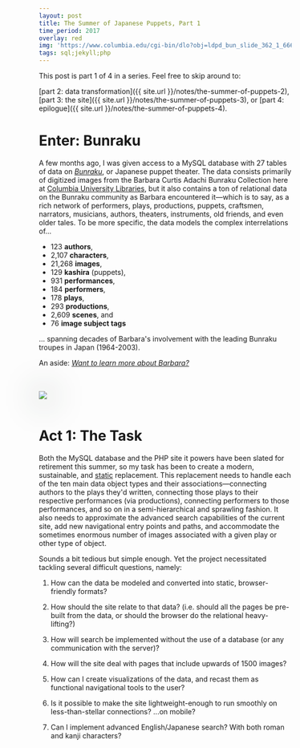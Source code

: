 ```yaml
---
layout: post
title: The Summer of Japanese Puppets, Part 1
time_period: 2017
overlay: red
img: 'https://www.columbia.edu/cgi-bin/dlo?obj=ldpd_bun_slide_362_1_6665_8069&size=medium'
tags: sql;jekyll;php
---
```



This post is part 1 of 4 in a series. Feel free to skip around to:

[part 2: data transformation]({{ site.url }}/notes/the-summer-of-puppets-2),
[part 3: the site]({{ site.url }}/notes/the-summer-of-puppets-3), or [part 4: epilogue]({{ site.url }}/notes/the-summer-of-puppets-4).

# Enter: Bunraku

A few months ago, I was given access to a MySQL database with 27 tables of data on _[Bunraku](https://en.wikipedia.org/wiki/Bunraku)_, or Japanese puppet theater. The data consists primarily of digitized images from the Barbara Curtis Adachi Bunraku Collection here at [Columbia University Libraries](https://library.columbia.edu), but it also contains a ton of relational data on the Bunraku community as Barbara encountered it—which is to say, as a rich network of performers, plays, productions, puppets, craftsmen, narrators, musicians, authors, theaters, instruments, old friends, and even older tales. To be more specific, the data models the complex interrelations of...

- 123 __authors__,
- 2,107 __characters__,
- 21,268 __images__,
- 129 __kashira__ (puppets),
- 931 __performances__,
- 184 __performers__,
- 178 __plays__,
- 293 __productions__,
- 2,609 __scenes__, and
- 76 __image subject tags__

... spanning decades of Barbara's involvement with the leading Bunraku troupes in Japan (1964-2003).

An aside: _[Want to learn more about Barbara?](https://www.sfgate.com/bayarea/article/Barbara-Curtis-Adachi-puppet-theater-expert-2822735.php)_

<br><br>
<img src="https://www.columbia.edu/cgi-bin/dlo?obj=ldpd_bun_slide_382_1_7021_8470&size=medium" style="box-shadow: 2px 2px 4pc #23352a;"/>
<br><br>

# Act 1: The Task

Both the MySQL database and the PHP site it powers have been slated for retirement this summer, so my task has been to create a modern, sustainable, and [static](https://en.wikipedia.org/wiki/Web_template_system#Static_page_generators) replacement. This replacement needs to handle each of the ten main data object types and their associations—connecting authors to the plays they'd written, connecting those plays to their respective performances (via productions), connecting performers to those performances, and so on in a semi-hierarchical and sprawling fashion. It also needs to approximate the advanced search capabilities of the current site, add new navigational entry points and paths, and accommodate the sometimes enormous number of images associated with a given play or other type of object.


Sounds a bit tedious but simple enough. Yet the project necessitated tackling several difficult questions, namely:

1. How can the data be modeled and converted into static, browser-friendly formats?

2. How should the site relate to that data? (i.e. should all the pages be pre-built from the data, or should the browser do the relational heavy-lifting?)

3. How will search be implemented without the use of a database (or any communication with the server)?

4. How will the site deal with pages that include upwards of 1500 images?

5. How can I create visualizations of the data, and recast them as functional navigational tools to the user?

6. Is it possible to make the site lightweight-enough to run smoothly on less-than-stellar connections? ...on mobile?

7. Can I implement advanced English/Japanese search? With both roman and kanji characters?

